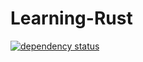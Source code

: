 # Learning-Rust
[![dependency status](https://deps.rs/repo/github/Dragonlord1005/Learning-Rust/status.svg)](https://deps.rs/repo/github/Dragonlord1005/Learning-Rust)
